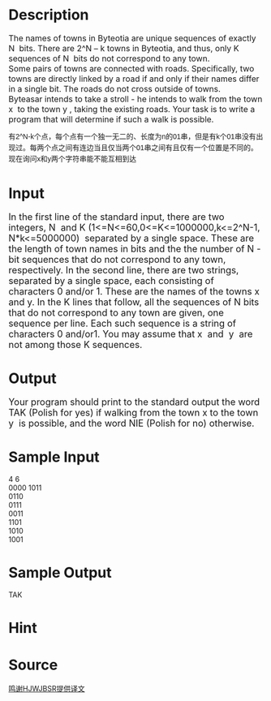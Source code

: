 
# Description

<div class="content"><p><span style="font-size: medium">The names of towns in Byteotia are unique sequences of exactly N  bits. There are 2^N – k towns in Byteotia, and thus, only K sequences of N  bits do not correspond to any town.<br/>
Some pairs of towns are connected with roads. Specifically, two towns are directly linked by a road if and only if their names differ in a single bit. The roads do not cross outside of towns.<br/>
Byteasar intends to take a stroll - he intends to walk from the town x  to the town y , taking the existing roads. Your task is to write a program that will determine if such a walk is possible.<br/>
</span></p>
<p><span style="font-size: 14px; line-height: 20.909090042114258px; font-family: 宋体;">有</span><span lang="EN-US" style="font-family: Helvetica, &#39;Microsoft Yahei&#39;, verdana; font-size: 14px; line-height: 20.909090042114258px;">2^N-k</span><span style="font-size: 14px; line-height: 20.909090042114258px; font-family: 宋体;">个点，每个点有一个独一无二的、长度为</span><span lang="EN-US" style="font-family: Helvetica, &#39;Microsoft Yahei&#39;, verdana; font-size: 14px; line-height: 20.909090042114258px;">n</span><span style="font-size: 14px; line-height: 20.909090042114258px; font-family: 宋体;">的</span><span lang="EN-US" style="font-family: Helvetica, &#39;Microsoft Yahei&#39;, verdana; font-size: 14px; line-height: 20.909090042114258px;">01</span><span style="font-size: 14px; line-height: 20.909090042114258px; font-family: 宋体;">串，但是有</span><span lang="EN-US" style="font-family: Helvetica, &#39;Microsoft Yahei&#39;, verdana; font-size: 14px; line-height: 20.909090042114258px;">k</span><span style="font-size: 14px; line-height: 20.909090042114258px; font-family: 宋体;">个</span><span lang="EN-US" style="font-family: Helvetica, &#39;Microsoft Yahei&#39;, verdana; font-size: 14px; line-height: 20.909090042114258px;">01</span><span style="font-size: 14px; line-height: 20.909090042114258px; font-family: 宋体;">串没有出现过。每两个点之间有连边当且仅当两个</span><span lang="EN-US" style="font-family: Helvetica, &#39;Microsoft Yahei&#39;, verdana; font-size: 14px; line-height: 20.909090042114258px;">01</span><span style="font-size: 14px; line-height: 20.909090042114258px; font-family: 宋体;">串之间有且仅有一个位置是不同的。现在询问</span><span lang="EN-US" style="font-family: Helvetica, &#39;Microsoft Yahei&#39;, verdana; font-size: 14px; line-height: 20.909090042114258px;">x</span><span style="font-size: 14px; line-height: 20.909090042114258px; font-family: 宋体;">和</span><span lang="EN-US" style="font-family: Helvetica, &#39;Microsoft Yahei&#39;, verdana; font-size: 14px; line-height: 20.909090042114258px;">y</span><span style="font-size: 14px; line-height: 20.909090042114258px; font-family: 宋体;">两个字符串能不能互相到达</span></p></div>

# Input

<div class="content"><p><font size="4">In the first line of the standard input, there are two integers, N  and K (1&lt;=N&lt;=60,0&lt;=K&lt;=1000000,k&lt;=2^N-1, N*k&lt;=5000000)  separated by a single space. These are the length of town names in bits and the the number of N -bit sequences that do not correspond to any town, respectively. In the second line, there are two strings, separated by a single space, each consisting of   characters 0 and/or 1. These are the names of the towns x and y. In the K lines that follow, all the sequences of N bits that do not correspond to any town are given, one sequence per line. Each such sequence is a string of   characters 0 and/or1. You may assume that x  and  y  are not among those K sequences.<br/>
</font></p></div>

# Output

<div class="content"><p><font size="4">Your program should print to the standard output the word TAK (Polish for yes) if walking from the town x to the town y  is possible, and the word NIE (Polish for no) otherwise.<br/>
</font></p></div>

# Sample Input

<div class="content"><span class="sampledata">4 6<br/>
0000 1011<br/>
0110<br/>
0111<br/>
0011<br/>
1101<br/>
1010<br/>
1001<br/>
</span></div>

# Sample Output

<div class="content"><span class="sampledata">TAK<br/>
</span></div>

# Hint

<div class="content"><p></p></div>

# Source

<div class="content"><p><a href="problemset.php?search=鸣谢HJWJBSR提供译文">鸣谢HJWJBSR提供译文</a></p></div>

